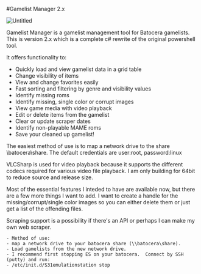 #Gamelist Manager 2.x

![Untitled](https://github.com/RobG66/Gamelist-Manager/assets/91415974/ad16f981-788e-47e9-90c5-32e0dcf60b5a)

Gamelist Manager is a gamelist management tool for Batocera gamelists.  This is version 2.x which is a complete c# rewrite of the original powershell tool.  

It offers functionality to:

- Quickly load and view gamelist data in a grid table
- Change visibility of items
- View and change favorites easily
- Fast sorting and filtering by genre and visibility values
- Identify missing roms
- Identify missing, single color or corrupt images
- View game media with video playback
- Edit or delete items from the gamelist
- Clear or update scraper dates
- Identify non-playable MAME roms
- Save your cleaned up gamelist!

The easiest method of use is to map a network drive to the share  \\batocera\share.  The default credentials are user:root, password:linux

VLCSharp is used for video playback because it supports the different codecs required for various video file playback.  I am only building for 64bit to reduce source and release size.    

Most of the essential features I inteded to have are available now, but there are a few more things I want to add.  I want to create a handle for the missing/corrupt/single color images so you can either delete them or just get a list of the offending files.  

Scraping support is a possibility if there's an API or perhaps I can make my own web scraper.  

    - Method of use:
    - map a network drive to your batocera share (\\batocera\share).
    - Load gamelists from the new network drive.
    - I recommend first stopping ES on your batocera.  Connect by SSH (putty) and run: 
    - /etc/init.d/S31emulationstation stop

